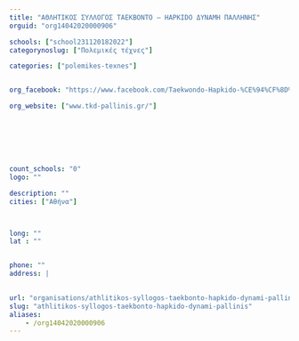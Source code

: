 ```yaml
---
title: "ΑΘΛΗΤΙΚΟΣ ΣΥΛΛΟΓΟΣ ΤΑΕΚΒΟΝΤΟ – HAPKIDO ΔΥΝΑΜΗ ΠΑΛΛΗΝΗΣ"
orguid: "org14042020000906"

schools: ["school231120182022"]
categorynoslug: ["Πολεμικές τέχνες"]

categories: ["polemikes-texnes"]


org_facebook: "https://www.facebook.com/Taekwondo-Hapkido-%CE%94%CF%8D%CE%BD%CE%B1%CE%BC%CE%B7-%CE%A0%CE%B1%CE%BB%CE%BB%CE%AE%CE%BD%CE%B7%CF%82-716871321700860/"

org_website: ["www.tkd-pallinis.gr/"]







count_schools: "0"
logo: ""

description: ""
cities: ["Αθήνα"]



long: ""
lat : ""


phone: ""
address: |
    

url: "organisations/athlitikos-syllogos-taekbonto-hapkido-dynami-pallinis/athina/polemikes-texnes"
slug: "athlitikos-syllogos-taekbonto-hapkido-dynami-pallinis"
aliases:
    - /org14042020000906
---
```



